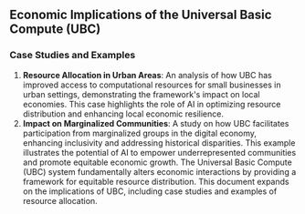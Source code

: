 ## Economic Implications of the Universal Basic Compute (UBC)

### Case Studies and Examples
1. **Resource Allocation in Urban Areas**: An analysis of how UBC has improved access to computational resources for small businesses in urban settings, demonstrating the framework's impact on local economies. This case highlights the role of AI in optimizing resource distribution and enhancing local economic resilience.
2. **Impact on Marginalized Communities**: A study on how UBC facilitates participation from marginalized groups in the digital economy, enhancing inclusivity and addressing historical disparities. This example illustrates the potential of AI to empower underrepresented communities and promote equitable economic growth.
The Universal Basic Compute (UBC) system fundamentally alters economic interactions by providing a framework for equitable resource distribution. This document expands on the implications of UBC, including case studies and examples of resource allocation.
